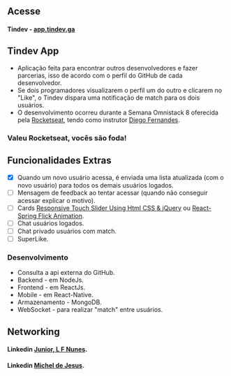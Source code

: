 ## Acesse

#### Tindev - [app.tindev.ga](https://app.tindev.ga)

## Tindev App

- Aplicação feita para encontrar outros desenvolvedores e fazer parcerias, isso de acordo com o perfil do GitHub de cada desenvolvedor.
- Se dois programadores visualizarem o perfil um do outro e clicarem no  "Like", o Tindev dispara uma notificação de match para os dois usuários.
- O desenvolvimento ocorreu durante a Semana Omnistack 8 oferecida pela [Rocketseat](https://github.com/Rocketseat), tendo como instrutor [Diego Fernandes](https://github.com/diego3g).

### Valeu Rocketseat, vocês são foda!  

## Funcionalidades Extras

- [x] Quando um novo usuário acessa, é enviada uma lista atualizada (com o novo usuário) para todos os demais usuários logados.
- [ ] Mensagem de feedback ao tentar acessar (quando não conseguir acessar explicar o motivo).
- [ ] Cards [Responsive Touch Slider Using Html CSS & jQuery](https://www.youtube.com/watch?v=kw1wnvWjgCw&t=469s) ou [React-Spring Flick Animation](https://codesandbox.io/embed/j0y0vpz59).
- [ ] Chat usuários logados.
- [ ] Chat privado usuários com match.
- [ ] SuperLike.

### Desenvolvimento

- Consulta a api externa do GitHub.
- Backend - em NodeJs.
- Frontend - em ReactJs.
- Mobile - em React-Native.
- Armazenamento - MongoDB.
- WebSocket - para realizar "match" entre usuários.

## Networking

#### Linkedin <a href="https://www.linkedin.com/in/leonaldo-nunes-4a3132188" target="_blank">Junior, L F Nunes</a>.
#### Linkedin <a href="https://www.linkedin.com/in/michel-de-jesus-966187164" target="_blank">Michel de Jesus</a>.


